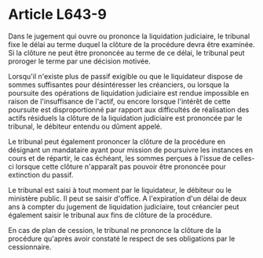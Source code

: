# Article L643-9

Dans le jugement qui ouvre ou prononce la liquidation judiciaire, le tribunal fixe le délai au terme duquel la clôture de la procédure devra être examinée. Si la clôture ne peut être prononcée au terme de ce délai, le tribunal peut proroger le terme par une décision motivée.

Lorsqu'il n'existe plus de passif exigible ou que le liquidateur dispose de sommes suffisantes pour désintéresser les créanciers, ou lorsque la poursuite des opérations de liquidation judiciaire est rendue impossible en raison de l'insuffisance de l'actif, ou encore lorsque l'intérêt de cette poursuite est disproportionné par rapport aux difficultés de réalisation des actifs résiduels la clôture de la liquidation judiciaire est prononcée par le tribunal, le débiteur entendu ou dûment appelé.

Le tribunal peut également prononcer la clôture de la procédure en désignant un mandataire ayant pour mission de poursuivre les instances en cours et de répartir, le cas échéant, les sommes perçues à l'issue de celles-ci lorsque cette clôture n'apparaît pas pouvoir être prononcée pour extinction du passif.

Le tribunal est saisi à tout moment par le liquidateur, le débiteur ou le ministère public. Il peut se saisir d'office. A l'expiration d'un délai de deux ans à compter du jugement de liquidation judiciaire, tout créancier peut également saisir le tribunal aux fins de clôture de la procédure.

En cas de plan de cession, le tribunal ne prononce la clôture de la procédure qu'après avoir constaté le respect de ses obligations par le cessionnaire.
